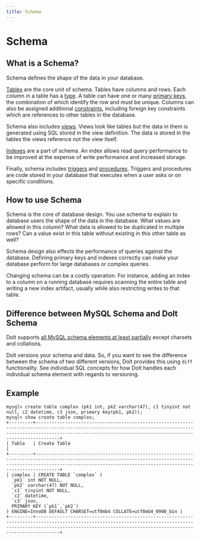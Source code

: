 ```yaml
---
title: Schema
---
```


# Schema

## What is a Schema?

Schema defines the shape of the data in your database. 

[Tables](./table.md) are the core unit of schema. Tables have columns and rows. Each column in a table has a [type](./types.md). A table can have one or many [primary keys](./primary-key.md), the combination of which identify the row and must be unique. Columns can also be assigned additional [constraints](./constraints.md), including foreign key constraints which are references to other tables in the database. 

Schema also includes [views](./views.md). Views look like tables but the data in them is generated using SQL stored in the view definition. The data is stored in the tables the views reference not the view itself.

[Indexes](./indexes.md) are a part of schema. An index allows read query performance to be improved at the expense of write performance and increased storage. 

Finally, schema includes [triggers](./triggers.md) and [procedures](./procedures.md). Triggers and procedures are code stored in your database that executes when a user asks or on specific conditions.

## How to use Schema

Schema is the core of database design. You use schema to explain to database users the shape of the data in the database. What values are allowed in this column? What data is allowed to be duplicated in multiple rows? Can a value exist in this table without existing in this other table as well? 

Schema design also effects the performance of queries against the database. Defining primary keys and indexes correctly can make your database perform for large databases or complex queries.

Changing schema can be a costly operation. For instance, adding an index to a column on a running database requires scanning the entire table and writing a new index artifact, usually while also restricting writes to that table. 

## Difference between MySQL Schema and Dolt Schema

Dolt supports [all MySQL schema elements at least partially](../../../reference/sql/sql-support/data-description.md) except charsets and collations.

Dolt versions your schema and data. So, if you want to see the difference between the schema of two different versions, Dolt provides this using `diff` functionality. See individual SQL concepts for how Dolt handles each individual schema element with regards to versioning.

## Example

```
mysql> create table complex (pk1 int, pk2 varchar(47), c1 tinyint not null, c2 datetime, c3 json, primary key(pk1, pk2));
mysql> show create table complex;
+---------+---------------------------------------------------------------------------------------------------------------------------------------------------------------------------------------------------------------------------+
| Table   | Create Table                                                                                                                                                                                                                     |
+---------+---------------------------------------------------------------------------------------------------------------------------------------------------------------------------------------------------------------------------+
| complex | CREATE TABLE `complex` (
  `pk1` int NOT NULL,
  `pk2` varchar(47) NOT NULL,
  `c1` tinyint NOT NULL,
  `c2` datetime,
  `c3` json,
  PRIMARY KEY (`pk1`,`pk2`)
) ENGINE=InnoDB DEFAULT CHARSET=utf8mb4 COLLATE=utf8mb4_0900_bin |
+---------+---------------------------------------------------------------------------------------------------------------------------------------------------------------------------------------------------------------------------+
```